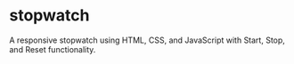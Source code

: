 # stopwatch
A responsive stopwatch using HTML, CSS, and JavaScript with Start, Stop, and Reset functionality.
